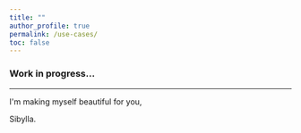 ```yaml
---
title: ""
author_profile: true
permalink: /use-cases/
toc: false
---
```


### Work in progress...

---

I'm making myself beautiful for you,

  Sibylla.
